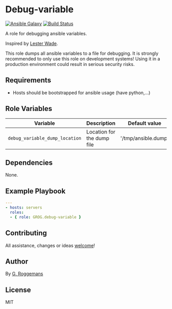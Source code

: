 # Debug-variable

[![Ansible Galaxy][galaxy_image]][galaxy_link]
[![Build Status][travis_image]][travis_link]

A role for debugging ansible variables.

Inspired by [Lester Wade][lester_wade].

This role dumps all ansible variables to a file for debugging. It is strongly
recommended to only use this role on development systems! Using it in a
production environment could result in serious security risks.

## Requirements

- Hosts should be bootstrapped for ansible usage (have python,...)

## Role Variables

| Variable | Description | Default value |
|----------|-------------|---------------|
| `debug_variable_dump_location` | Location for the dump file | '/tmp/ansible.dump' |


## Dependencies

None.

## Example Playbook

```yaml
---
- hosts: servers
  roles:
  - { role: GROG.debug-variable }
```

## Contributing
All assistance, changes or ideas [welcome][issues]!

## Author
By [G. Roggemans][groggemans]

## License
MIT

[galaxy_image]:         http://img.shields.io/badge/galaxy-GROG.debug--variable-660198.svg?style=flat
[galaxy_link]:          https://galaxy.ansible.com/GROG/debug-variable
[travis_image]:         https://travis-ci.org/GROG/ansible-role-debug-variable.svg?branch=master
[travis_link]:          https://travis-ci.org/GROG/ansible-role-debug-variable

[lester_wade]:          https://coderwall.com/p/13lh6w

[issues]:               https://github.com/GROG/ansible-role-debug-variable/issues
[groggemans]:           https://github.com/groggemans
